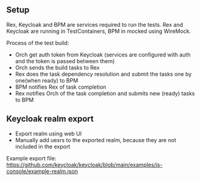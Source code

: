 Setup
-----
Rex, Keycloak and BPM are services required to run the tests.
Rex and Keycloak are running in TestContainers, BPM in mocked using WireMock.

Process of the test build:
- Orch get auth token from Keycloak (services are configured with auth and the token is passed between them)
- Orch sends the build tasks to Rex
- Rex does the task dependency resolution and submit the tasks one by one(when ready) to BPM
- BPM notifies Rex of task completion
- Rex notifies Orch of the task completion and submits new (ready) tasks to BPM

Keycloak realm export
----------------------
- Export realm using web UI
- Manually add uesrs to the exported realm, because they are not included in the export

Example export file:
https://github.com/keycloak/keycloak/blob/main/examples/js-console/example-realm.json
